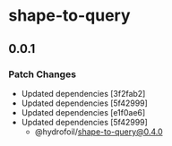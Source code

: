 # shape-to-query

## 0.0.1

### Patch Changes

- Updated dependencies [3f2fab2]
- Updated dependencies [5f42999]
- Updated dependencies [e1f0ae6]
- Updated dependencies [5f42999]
  - @hydrofoil/shape-to-query@0.4.0
